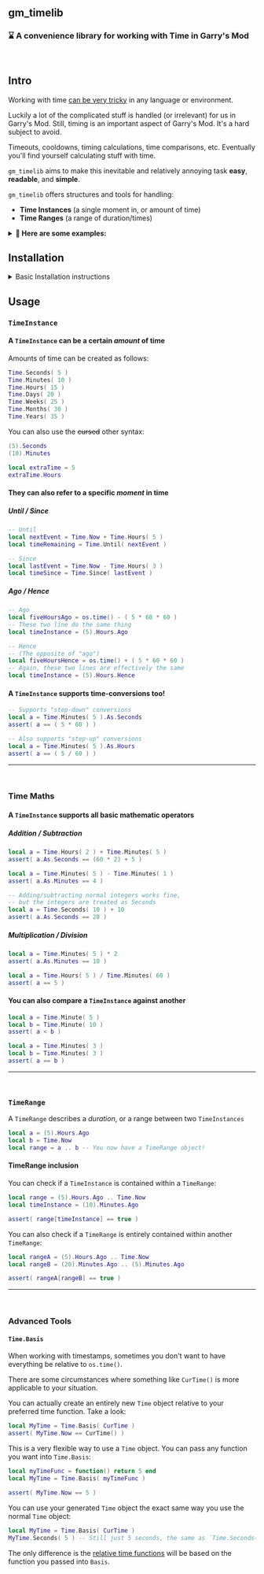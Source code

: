 ## gm_timelib
### ⌛ A convenience library for working with Time in Garry's Mod

<br>

## Intro
Working with time [can be very tricky](https://www.youtube.com/watch?v=-5wpm-gesOY) in any language or environment.

Luckily a lot of the complicated stuff is handled (or irrelevant) for us  in Garry's Mod.
Still, timing is an important aspect of Garry's Mod. It's a hard subject to avoid.


Timeouts, cooldowns, timing calculations, time comparisons, etc. Eventually you'll find yourself calculating stuff with time.

`gm_timelib` aims to make this inevitable and relatively annoying task **easy**, **readable**, and **simple**.

`gm_timelib` offers structures and tools for handling:
 - **Time Instances** (a single moment in, or amount of time)
 - **Time Ranges** (a range of duration/times)

<details>
<summary><strong>🏫 Here are some examples:</strong></summary>
<br>

```lua
local extraTime = Time.Hours( 3 )

-- Extend a given ban's unban time by 3 hours
local function extendBan( ban )
    ban.unban = (ban.unban + extraTime).As.Timestamp
end
```

```lua
-- Throttle a function to once per second
local lastRun = Time.Now
local delay = (1).Second

local function _doStuff()
    -- Run expensive stuff
end

local function doStuff()
    if Time.Since( lastRun ) < delay then return end

    lastRun = Time.Now + delay
    return _doStuff()
end
```

```lua
-- Reward people who joined during an event

-- Create a TimeRange between two timestamps
local eventRange = event.Start .. event.End

local function checkPly( ply )
    local joinedAt = Time.Now - ply:TimeConnected()
    
    -- Check if joinedAt is inside the eventRange
    if eventRange[joinedAt] then
        ply:GiveMoney( 5000 )
        ply:ChatPrint( "Thanks for playing our event!" )
    end
end
```
</details>

## Installation
<details>
<summary>Basic Installation instructions</summary>
<br>

Simply [download](https://github.com/CFC-Servers/gm_time/archive/refs/heads/main.zip) or clone the repositry into your addons directory - all done!

You may also repackage this addon within your addon if you prefer, though I highly discourage this.

<details>
<summary>Click here to read my rant about re-packaging dependencies inside addons</summary>
<br>

Dependency management in Garry's Mod is garbage. If we had a proper system for dependency management, it would be a lot easier to share projects like this.

Popular libraries like [NetStream](https://github.com/alexgrist/NetStream) have been reasonably successful with their use in [Starfall](https://github.com/thegrb93/StarfallEx/blob/master/lua/autorun/netstream.lua) and others, but they hit an issue too: **How do you update it?**

They released netstream2 but not all of the developers who used the tool realized or bothered to update it.

So now what do you do when two addons use two different versions of netstream? It kind of sucks.

As-is, the best way to use lua libraries is to make them a dependency on your workshop page, and to print a good error if the dependency doesn't exist on the server.
</details>
</details>


## Usage

### `TimeInstance`

#### A `TimeInstance` can be a certain _amount_ of time

Amounts of time can be created as follows:
```lua
Time.Seconds( 5 )
Time.Minutes( 10 )
Time.Hours( 15 )
Time.Days( 20 )
Time.Weeks( 25 )
Time.Months( 30 )
Time.Years( 35 )
```

You can also use the ~~cursed~~ other syntax:
```lua
(5).Seconds
(10).Minutes

local extraTime = 5
extraTime.Hours
```

#### They can also refer to a specific _moment_ in time

##### Until / Since
```lua
-- Until
local nextEvent = Time.Now + Time.Hours( 5 )
local timeRemaining = Time.Until( nextEvent )

-- Since
local lastEvent = Time.Now - Time.Hours( 3 )
local timeSince = Time.Since( lastEvent )
```

##### Ago / Hence
```lua
-- Ago
local fiveHoursAgo = os.time() - ( 5 * 60 * 60 )
-- These two line do the same thing
local timeInstance = (5).Hours.Ago

-- Hence
-- (The opposite of "ago")
local fiveHoursHence = os.time() + ( 5 * 60 * 60 )
-- Again, these two lines are effectively the same
local timeInstance = (5).Hours.Hence
```

#### A `TimeInstance` supports time-conversions too!
```lua
-- Supports "step-down" conversions
local a = Time.Minutes( 5 ).As.Seconds
assert( a == ( 5 * 60 ) )
```

```lua
-- Also supports "step-up" conversions
local a = Time.Minutes( 5 ).As.Hours
assert( a == ( 5 / 60 ) )
```

---
<br>

### Time Maths
#### A `TimeInstance` supports all basic mathematic operators

##### Addition / Subtraction
```lua
local a = Time.Hours( 2 ) + Time.Minutes( 5 )
assert( a.As.Seconds == (60 * 2) + 5 )

local a = Time.Minutes( 5 ) - Time.Minutes( 1 )
assert( a.As.Minutes == 4 )

-- Adding/subtracting normal integers works fine,
-- but the integers are treated as Seconds
local a = Time.Seconds( 10 ) + 10
assert( a.As.Seconds == 20 )
```

##### Multiplication / Division
```lua
local a = Time.Minutes( 5 ) * 2
assert( a.As.Minutes == 10 )

local a = Time.Hours( 5 ) / Time.Minutes( 60 )
assert( a == 5 )
```

#### You can also compare a `TimeInstance` against another
```lua
local a = Time.Minute( 5 )
local b = Time.Minute( 10 )
assert( a < b )

local a = Time.Minutes( 3 )
local b = Time.Minutes( 3 )
assert( a == b )
```

---
<br>


### `TimeRange`
A `TimeRange` describes a _duration_, or a range between two `TimeInstances`
```lua
local a = (5).Hours.Ago
local b = Time.Now
local range = a .. b -- You now have a TimeRange object!
```

#### TimeRange inclusion
You can check if a `TimeInstance` is contained within a `TimeRange`:
```lua
local range = (5).Hours.Ago .. Time.Now
local timeInstance = (10).Minutes.Ago

assert( range[timeInstance] == true )
```

You can also check if a `TimeRange` is entirely contained within another `TimeRange`:
```lua
local rangeA = (5).Hours.Ago .. Time.Now
local rangeB = (20).Minutes.Ago .. (5).Minutes.Ago

assert( rangeA[rangeB] == true )
```

---
<br>

### Advanced Tools

#### `Time.Basis`
When working with timestamps, sometimes you don't want to have everything be relative to `os.time()`.

There are some circumstances where something like `CurTime()` is more applicable to your situation.

You can actually create an entirely new `Time` object relative to your preferred time function. Take a look:
```lua
local MyTime = Time.Basis( CurTime )
assert( MyTime.Now == CurTime() )
```

This is a very flexible way to use a `Time` object. You can pass any function you want into `Time.Basis`:
```lua
local myTimeFunc = function() return 5 end
local MyTime = Time.Basis( myTimeFunc )

assert( MyTime.Now == 5 )
```

You can use your generated `Time` object the exact same way you use the normal `Time` object:
```lua
local MyTime = Time.Basis( CurTime )
MyTime.Seconds( 5 ) -- Still just 5 seconds, the same as `Time.Seconds( 5 )`
```

The only difference is the [relative time functions](https://github.com/CFC-Servers/gm_timelib#they-can-also-refer-to-a-specific-moment-in-time) will be based on the function you passed into `Basis`.
